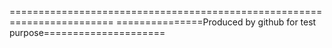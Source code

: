 ========================================================================
===============Produced by github for test purpose=====================
